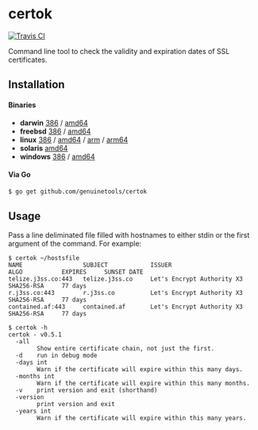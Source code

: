 # certok

[![Travis CI](https://travis-ci.org/genuinetools/certok.svg?branch=master)](https://travis-ci.org/genuinetools/certok)

Command line tool to check the validity and expiration dates of SSL certificates.

## Installation

#### Binaries

- **darwin** [386](https://github.com/genuinetools/certok/releases/download/v0.5.1/certok-darwin-386) / [amd64](https://github.com/genuinetools/certok/releases/download/v0.5.1/certok-darwin-amd64)
- **freebsd** [386](https://github.com/genuinetools/certok/releases/download/v0.5.1/certok-freebsd-386) / [amd64](https://github.com/genuinetools/certok/releases/download/v0.5.1/certok-freebsd-amd64)
- **linux** [386](https://github.com/genuinetools/certok/releases/download/v0.5.1/certok-linux-386) / [amd64](https://github.com/genuinetools/certok/releases/download/v0.5.1/certok-linux-amd64) / [arm](https://github.com/genuinetools/certok/releases/download/v0.5.1/certok-linux-arm) / [arm64](https://github.com/genuinetools/certok/releases/download/v0.5.1/certok-linux-arm64)
- **solaris** [amd64](https://github.com/genuinetools/certok/releases/download/v0.5.1/certok-solaris-amd64)
- **windows** [386](https://github.com/genuinetools/certok/releases/download/v0.5.1/certok-windows-386) / [amd64](https://github.com/genuinetools/certok/releases/download/v0.5.1/certok-windows-amd64)

#### Via Go

```bash
$ go get github.com/genuinetools/certok
```

## Usage

Pass a line deliminated file filled with hostnames to either stdin or the first
argument of the command. For example:

```console
$ certok ~/hostsfile
NAME                 SUBJECT            ISSUER                        ALGO           EXPIRES     SUNSET DATE
telize.j3ss.co:443   telize.j3ss.co     Let's Encrypt Authority X3    SHA256-RSA     77 days
r.j3ss.co:443        r.j3ss.co          Let's Encrypt Authority X3    SHA256-RSA     77 days
contained.af:443     contained.af       Let's Encrypt Authority X3    SHA256-RSA     77 days
```

```console
$ certok -h
certok - v0.5.1
  -all
        Show entire certificate chain, not just the first.
  -d    run in debug mode
  -days int
        Warn if the certificate will expire within this many days.
  -months int
        Warn if the certificate will expire within this many months.
  -v    print version and exit (shorthand)
  -version
        print version and exit
  -years int
        Warn if the certificate will expire within this many years.
```
